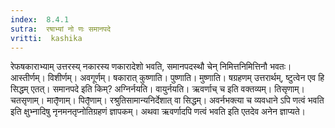 ```yaml
---
index:  8.4.1
sutra:  रषाभ्यां नो णः समानपदे
vritti:  kashika 
---
```


रेफषकाराभ्याम् उत्तरस्य् नकारस्य णकारादेशो भवति, समानपदस्थौ चेन् निमित्तनिमित्तिनौ भवतः। आस्तीर्णम्। विशीर्णम्। अवगूर्णम्। षकारात् कुष्णाति। पुष्णाति। मुष्णाति। षग्रहणम् उत्तरार्थम्, ष्टुत्वेन एव हि सिद्धम् एतत्। समानपदे इति किम्? अग्निर्नयति। वायुर्नयति। ऋवर्णाच् च इति वक्तव्यम्। तिसृणाम्। चतसृणाम्। मातृ̄णाम्। पितृ̄णाम्। रश्रुतिसामान्यनिर्देशात् वा सिद्धम्। अवर्नभक्त्या च व्यवधाने ऽपि णत्वं भवति इति क्षुभ्नादिषु नृनमनतृप्नोतिग्रहणं ज्ञापकम्। अथवा ऋवर्णादपि णत्वं भवति इति एतदेव अनेन ज्ञाप्यते।

